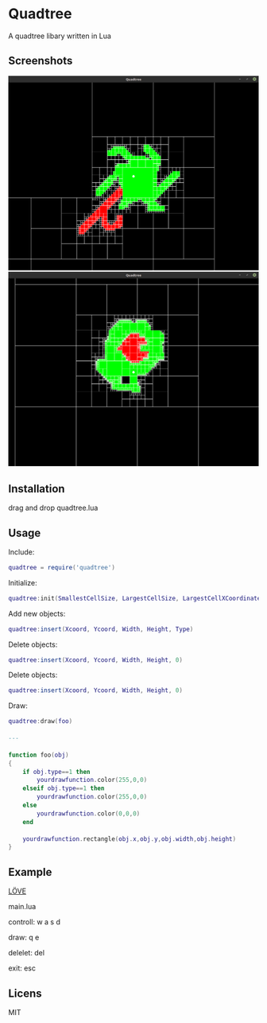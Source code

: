 # Quadtree
A quadtree libary written in Lua

## Screenshots
![P1](https://github.com/varpeti/Quadtree/blob/master/quadtree1.png)
![P2](https://github.com/varpeti/Quadtree/blob/master/quadtree2.png)

## Installation

drag and drop quadtree.lua

## Usage

Include:
```lua
quadtree = require('quadtree')
```

Initialize:
```lua
quadtree:init(SmallestCellSize, LargestCellSize, LargestCellXCoordinate, LargestCellYCoordinate)
```

Add new objects:
```lua
quadtree:insert(Xcoord, Ycoord, Width, Height, Type)
```

Delete objects:
```lua
quadtree:insert(Xcoord, Ycoord, Width, Height, 0)
```

Delete objects:
```lua
quadtree:insert(Xcoord, Ycoord, Width, Height, 0)
```

Draw:
```lua
quadtree:draw(foo)

---

function foo(obj)
{
	if obj.type==1 then 
		yourdrawfunction.color(255,0,0) 
	elseif obj.type==1 then 
		yourdrawfunction.color(255,0,0) 
	else
		yourdrawfunction.color(0,0,0)
	end

	yourdrawfunction.rectangle(obj.x,obj.y,obj.width,obj.height)
}
```

## Example
[LÖVE](http://www.love2d.org)

main.lua

controll: w a s d

draw: q e

delelet: del

exit: esc 

## Licens
MIT
